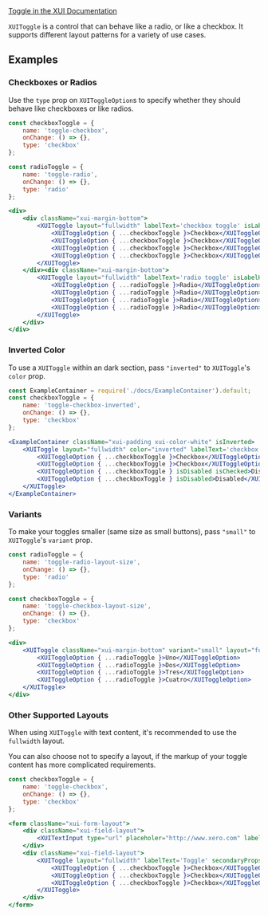 <div class="xui-margin-vertical">
	<a href="../section-building-blocks-controls-toggle.html" isDocLink>Toggle in the XUI Documentation</a>
</div>

`XUIToggle` is a control that can behave like a radio, or like a checkbox. It supports different layout patterns for a variety of use cases.

## Examples

### Checkboxes or Radios

Use the `type` prop on `XUIToggleOption`s to specify whether they should behave like checkboxes or like radios.

```jsx
const checkboxToggle = {
	name: 'toggle-checkbox',
	onChange: () => {},
	type: 'checkbox'
};

const radioToggle = {
	name: 'toggle-radio',
	onChange: () => {},
	type: 'radio'
};

<div>
	<div className="xui-margin-bottom">
		<XUIToggle layout="fullwidth" labelText='checkbox toggle' isLabelHidden secondaryProps={{role: 'group'}}>
			<XUIToggleOption { ...checkboxToggle }>Checkbox</XUIToggleOption>
			<XUIToggleOption { ...checkboxToggle }>Checkbox</XUIToggleOption>
			<XUIToggleOption { ...checkboxToggle }>Checkbox</XUIToggleOption>
			<XUIToggleOption { ...checkboxToggle }>Checkbox</XUIToggleOption>
		</XUIToggle>
	</div><div className="xui-margin-bottom">
		<XUIToggle layout="fullwidth" labelText='radio toggle' isLabelHidden>
			<XUIToggleOption { ...radioToggle }>Radio</XUIToggleOption>
			<XUIToggleOption { ...radioToggle }>Radio</XUIToggleOption>
			<XUIToggleOption { ...radioToggle }>Radio</XUIToggleOption>
			<XUIToggleOption { ...radioToggle }>Radio</XUIToggleOption>
		</XUIToggle>
	</div>
</div>
```

### Inverted Color

To use a `XUIToggle` within an dark section, pass `"inverted"` to `XUIToggle`'s `color` prop.

```jsx
const ExampleContainer = require('./docs/ExampleContainer').default;
const checkboxToggle = {
	name: 'toggle-checkbox-inverted',
	onChange: () => {},
	type: 'checkbox'
};

<ExampleContainer className="xui-padding xui-color-white" isInverted>
	<XUIToggle layout="fullwidth" color="inverted" labelText='checkbox toggle' isLabelHidden>
		<XUIToggleOption { ...checkboxToggle }>Checkbox</XUIToggleOption>
		<XUIToggleOption { ...checkboxToggle }>Checkbox</XUIToggleOption>
		<XUIToggleOption { ...checkboxToggle } isDisabled isChecked>Disabled</XUIToggleOption>
		<XUIToggleOption { ...checkboxToggle } isDisabled>Disabled</XUIToggleOption>
	</XUIToggle>
</ExampleContainer>
```

### Variants

To make your toggles smaller (same size as small buttons), pass `"small"` to `XUIToggle`'s `variant` prop.

```jsx
const radioToggle = {
	name: 'toggle-radio-layout-size',
	onChange: () => {},
	type: 'radio'
};

const checkboxToggle = {
	name: 'toggle-checkbox-layout-size',
	onChange: () => {},
	type: 'checkbox'
};

<div>
	<XUIToggle className="xui-margin-bottom" variant="small" layout="fullwidth" labelText='radio toggle' isLabelHidden>
		<XUIToggleOption { ...radioToggle }>Uno</XUIToggleOption>
		<XUIToggleOption { ...radioToggle }>Dos</XUIToggleOption>
		<XUIToggleOption { ...radioToggle }>Tres</XUIToggleOption>
		<XUIToggleOption { ...radioToggle }>Cuatro</XUIToggleOption>
	</XUIToggle>
</div>
```

### Other Supported Layouts

When using `XUIToggle` with text content, it's recommended to use the `fullwidth` layout.

You can also choose not to specify a layout, if the markup of your toggle content has more complicated requirements.

```jsx
const checkboxToggle = {
	name: 'toggle-checkbox',
	onChange: () => {},
	type: 'checkbox'
};

<form className="xui-form-layout">
	<div className="xui-field-layout">
		<XUITextInput type="url" placeholer="http://www.xero.com" labelText="Input" />
	</div>
	<div className="xui-field-layout">
		<XUIToggle layout="fullwidth" labelText='Toggle' secondaryProps={{role: 'group'}}>
			<XUIToggleOption { ...checkboxToggle }>Checkbox</XUIToggleOption>
			<XUIToggleOption { ...checkboxToggle }>Checkbox</XUIToggleOption>
			<XUIToggleOption { ...checkboxToggle }>Checkbox</XUIToggleOption>
		</XUIToggle>
	</div>
</form>

```
